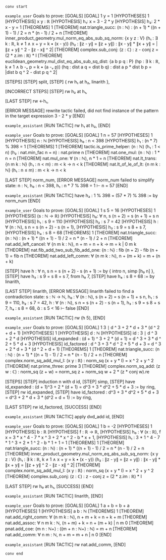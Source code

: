 `conv start`

`example_user`
Goals to prove:
[GOALS]
[GOAL] 1
y = 1
[HYPOTHESES] 1
[HYPOTHESIS] x y : ℝ
[HYPOTHESIS] h₁: x = 3 - 2 * y
[HYPOTHESIS] h₂: 2 * x - y = 1
[THEOREMS] 1
[THEOREM] nat.triangle_succ: (n : ℕ) : (n + 1) * ((n + 1) - 1) / 2 = n * (n - 1) / 2 + n
[THEOREM] inner_product_geometry.mul_norm_eq_abs_sub_sq_norm: {x y z : V}   (h₁ : ∃ k : ℝ, k ≠ 1 ∧ x + y = k • (x - y)) (h₂ : ∥z - y∥ = ∥z + y∥) :   ∥x - y∥ * ∥x + y∥ = |∥z + y∥ ^ 2 - ∥z - x∥ ^ 2|
[THEOREM] complex.sub_conj: (z : ℂ) : z - conj z = (2 * z.im : ℝ) * I
[THEOREM] euclidean_geometry.mul_dist_eq_abs_sub_sq_dist: {a b p q : P}   (hp : ∃ k : ℝ, k ≠ 1 ∧ b -ᵥ p = k • (a -ᵥ p)) (hq : dist a q = dist b q) :   dist a p * dist b p = |dist b q ^ 2 - dist p q ^ 2|

[STEPS]
[STEP] split,
[STEP] {
  rw h₁ at h₂,
  linarith
},

[INCORRECT STEPS]
[STEP] rw h₂ at h₁,

[LAST STEP]
rw ←h₁,

[ERROR MESSAGE]
rewrite tactic failed, did not find instance of the pattern in the target expression
  3 - 2 * y
[END]

`example_assistant`
[RUN TACTIC]
rw h₁ at h₂,
[END]

`example_user`
Goals to prove:
[GOALS]
[GOAL] 1
n = 57
[HYPOTHESES] 1
[HYPOTHESIS] n : ℕ
[HYPOTHESIS] h₀ : n < 398 
[HYPOTHESIS] h₁ : (n * 7) % 398 = 1
[THEOREMS] 1
[THEOREM] tactic.is_prime_helper: (n : ℕ)   (h₁ : 1 < n) (h₂ : nat.min_fac n = n) : nat.prime n
[THEOREM] nat.one_mul: (n : ℕ) : 1 * n = n
[THEOREM] nat.mul_one:  ∀ (n : ℕ), n * 1 = n
[THEOREM] nat.lt_trans: {n m k : ℕ} (h₁ : n < m) : m < k → n < k
[THEOREM] nat.lt_of_le_of_lt: {n m k : ℕ} (h₁ : n ≤ m) : m < k → n < k

[LAST STEP]
norm_num,
[ERROR MESSAGE]
norm_num failed to simplify
state:
n : ℕ,
h₀ : n < 398,
h₁ : n * 7 % 398 = 1
⊢ n = 57
[END]

`example_assistant`
[RUN TACTIC]
have h₂ : 1 % 398 = (57 * 7) % 398 := by norm_num
[END]

`example_user`
Goals to prove:
[GOALS]
[GOAL] 1
s 5 = 16
[HYPOTHESES] 1
[HYPOTHESIS] (s : ℕ → ℝ)
[HYPOTHESIS] h₀: ∀ n, s (n + 2) = s (n + 1) + s n
[HYPOTHESIS] h₁ : s 9 = 110
[HYPOTHESIS] h₂ : s 7 = 42
[HYPOTHESIS] h : ∀ (n : ℕ), s n = s (n + 2) - s (n + 1),
[HYPOTHESIS] h₃ : s 9 = s 8 + s 7,
[HYPOTHESIS] h₄ : s 8 = 68
[THEOREMS] 1
[THEOREM] nat.triangle_succ: (n : ℕ) : (n + 1) * ((n + 1) - 1) / 2 = n * (n - 1) / 2 + n
[THEOREM] nat.add_left_cancel:  ∀ {n m k : ℕ}, n + m = n + k → m = k | 0        m k
[THEOREM] nat.fib_add_two_sub_fib_add_one: {n : ℕ} : fib (n + 2) - fib (n + 1) = fib n
[THEOREM] nat.add_left_comm:  ∀ (n m k : ℕ), n + (m + k) = m + (n + k)


[STEP] have h : ∀ n, s n = s (n + 2) - s (n + 1) := by { intro n, simp [h₀ n] }, 
[STEP] have h₃ : s 9 = s 8 + s 7, from h₀ 7,
[STEP] have h₄ : s 8 = 68 := by linarith,


[LAST STEP]
linarith,
[ERROR MESSAGE]
linarith failed to find a contradiction
state:
s : ℕ → ℕ,
h₀ : ∀ (n : ℕ), s (n + 2) = s (n + 1) + s n,
h₁ : s 9 = 110,
h₂ : s 7 = 42,
h : ∀ (n : ℕ), s n = s (n + 2) - s (n + 1),
h₃ : s 9 = s 8 + s 7,
h₄ : s 8 = 68,
ᾰ : s 5 < 16
⊢ false
[END]

`example_assistant`
[RUN TACTIC]
rw (h 5),
[END]

`example_user`
Goals to prove:
[GOALS]
[GOAL] 1
3 ∣ d ^ 3 + 2 * d + 3 * (d ^ 2 + d + 1)
[HYPOTHESES] 1
[HYPOTHESIS] d : ℕ
[HYPOTHESIS] id : 3 ∣ d ^ 3 + 2 * d
[HYPOTHESIS] id_expanded : (d + 1) ^ 3 + 2 * (d + 1) = d ^ 3 + 3 * d ^ 2 + 5 * d + 3
[HYPOTHESIS] id_factored : d ^ 3 + 3 * d ^ 2 + 5 * d + 3 = d ^ 3 + 2 * d + 3 * (d ^ 2 + d + 1)
[THEOREMS] 1
[THEOREM] nat.triangle_succ: (n : ℕ) : (n + 1) * ((n + 1) - 1) / 2 = n * (n - 1) / 2 + n
[THEOREM] complex.norm_sq_add_mul_I: (x y : ℝ) : norm_sq (x + y * I) = x ^ 2 + y ^ 2
[THEOREM] nat.prime_three:  prime 3
[THEOREM] complex.norm_sq_add: (z w : ℂ) : norm_sq (z + w) =   norm_sq z + norm_sq w + 2 * (z * conj w).re

[STEPS]
[STEP] induction n with d id,
[STEP] simp,
[STEP] have id_expanded : (d + 1)^3 + 2 * (d + 1) = d^3 + 3 * d^2 + 5 * d + 3 := by ring,
[STEP] rw id_expanded,
[STEP] have id_factored : d^3 + 3 * d^2 + 5 * d + 3 = d^3 + 2 * d + 3 * (d^2 + d + 1) := by ring,

[LAST STEP]
rw id_factored,
[SUCCESS]
[END]

`example_assistant`
[RUN TACTIC]
  apply dvd_add id,
[END]

`example_user`
Goals to prove:
[GOALS]
[GOAL] 1
b = -2
[HYPOTHESES] 1
[HYPOTHESIS] b : ℝ
[HYPOTHESIS] f : ℝ → ℝ,
[HYPOTHESIS] h₀ : ∀ (x : ℝ), f x = 3 * x ^ 4 - 7 * x ^ 3 + 2 * x ^ 2 - b * x + 1,
[HYPOTHESIS] h₁ : 3 * 1 ^ 4 - 7 * 1 ^ 3 + 2 * 1 ^ 2 - b * 1 + 1 = 1
[THEOREMS] 1
[THEOREM] nat.triangle_succ: (n : ℕ) : (n + 1) * ((n + 1) - 1) / 2 = n * (n - 1) / 2 + n
[THEOREM] inner_product_geometry.mul_norm_eq_abs_sub_sq_norm: {x y z : V}   (h₁ : ∃ k : ℝ, k ≠ 1 ∧ x + y = k • (x - y)) (h₂ : ∥z - y∥ = ∥z + y∥) :   ∥x - y∥ * ∥x + y∥ = |∥z + y∥ ^ 2 - ∥z - x∥ ^ 2|
[THEOREM] complex.norm_sq_add_mul_I: (x y : ℝ) : norm_sq (x + y * I) = x ^ 2 + y ^ 2
[THEOREM] complex.sub_conj: (z : ℂ) : z - conj z = (2 * z.im : ℝ) * I

[LAST STEP]
rw h₀ at h₁,
[SUCCESS]
[END]

`example_assistant`
[RUN TACTIC]
linarith,
[END]

`example_user`
Goals to prove:
[GOALS]
[GOAL] 1
a + b = b + a
[HYPOTHESES] 1
[HYPOTHESIS] a b : ℕ
[THEOREMS] 1
[THEOREM] nat.add_right_comm:  ∀ (n m k : ℕ), n + m + k = n + k + m
[THEOREM] nat.add_assoc:  ∀ n m k : ℕ, (n + m) + k = n + (m + k) | n m 0
[THEOREM] pnat.add_coe: (m n : ℕ+) : ((m + n : ℕ+) : ℕ) = m + n
[THEOREM] nat.add_comm:  ∀ n m : ℕ, n + m = m + n | n 0
[END]

`example_assistant`
[RUN TACTIC]
rw nat.add_comm,
[END]

`conv end`
